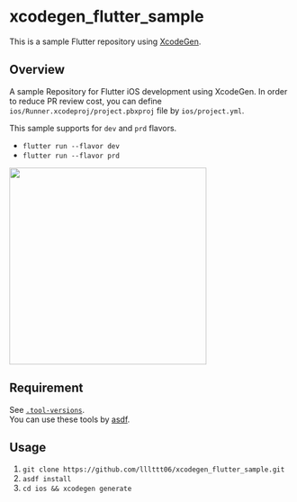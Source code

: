 # xcodegen_flutter_sample
This is a sample Flutter repository using [XcodeGen](https://github.com/yonaskolb/XcodeGen).

## Overview
A sample Repository for Flutter iOS development using XcodeGen. 
In order to reduce PR review cost, you can define `ios/Runner.xcodeproj/project.pbxproj` file by `ios/project.yml`.

This sample supports for `dev` and `prd` flavors.
- `flutter run --flavor dev`
- `flutter run --flavor prd`

<img src="https://github.com/lllttt06/xcodegen_flutter_sample/assets/72681064/02fbda68-f5f6-4dd2-ad29-2c9adafeb69a" width=350>


## Requirement
See [`.tool-versions`](https://github.com/lllttt06/xcodegen_flutter_sample/blob/main/.tool-versions).
<br>
You can use these tools by [asdf](https://asdf-vm.com/).

## Usage
1. `git clone https://github.com/lllttt06/xcodegen_flutter_sample.git`
2. `asdf install`
3. `cd ios && xcodegen generate`
